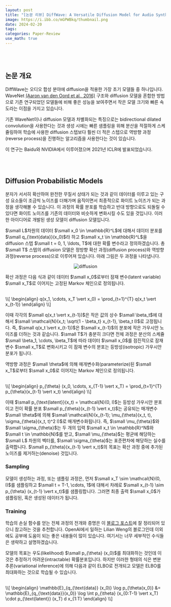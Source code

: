 ```yaml
---
layout: post
title: "[논문 리뷰] DiffWave: A Versatile Diffusion Model for Audio Synthesis"
image: https://i.ibb.co/mGPWBkq/thumbnail.png
date: 2024-02-20
tags: 
categories: Paper-Review
use_math: true
---
```


<br><br>

## 논문 개요

DiffWave는 오디오 합성 분야에 diffusion을 적용한 가장 초기 모델들 중 하나입니다. WaveNet [(Aaron van den Oord et al., 2016)](http://arxiv.org/abs/1609.03499) 구조와 diffusion 모델을 혼합한 방법으로 기존 연구되었던 모델들에 비해 좋은 성능을 보여주면서 작은 모델 크기와 빠른 속도라는 이점을 가지고 있습니다.

기존 WaveNet이나 diffusion 모델과 차별화되는 특징으로는 bidirectional dilated convolution을 사용한다는 것과 생성 시에는 빠른 샘플링을 위해 분산을 적절하게 스케쥴링하여 학습에 사용한 diffusion 스텝보다 훨씬 더 적은 스텝으로 역방향 과정(reverse process)을 진행하는 알고리즘을 사용한다는 것이 있습니다.

이 연구는 Baidu와 NVIDIA에서 이루어졌으며 2021년 ICLR에 발표되었습니다.

<br><br>

## Diffusion Probabilistic Models

분자가 서서히 확산하여 완전한 무질서 상태가 되는 것과 같이 데이터를 이루고 있는 구성 요소들이 조금씩 노이즈를 더해가며 움직이면서 최종적으로 화이트 노이즈가 되는 과정을 생각해볼 수 있습니다. 이 과정의 확률 분포를 학습하고 반대 방향으로도 되돌릴 수 있다면 화이트 노이즈를 기존의 데이터와 비슷하게 변화시킬 수도 있을 것입니다. 이러한 아이디어로 개발된 생성 모델이 diffusion 모델입니다.

$\small L$차원의 데이터 $\small x_0 \in \mathbb{R}^L$에 대해서 데이터 분포를 $\small q_{\text{data}}(x_0)$라 하고 $\small x_t \in \mathbb{R}^L$을 diffusion 스텝 $\small t = 0, 1, \ldots, T$에 대한 확률 변수라고 정의하겠습니다. 총 $\small T$ 스텝의 diffusion 모델은 정방향 확산 과정(diffusion process)와 역방향 과정(reverse process)으로 이루어져 있습니다. 아래 그림은 두 과정을 나타냅니다.

<p align="center">
    <img src="https://i.ibb.co/PrG18xd/diffusion.png" alt="diffusion" border="0">
</p>

확산 과정은 다음 식과 같이 데이터 $\small x_0$로부터 잠재 변수(latent variable) $\small x_T$로 이어지는 고정된 Markov 체인으로 정의됩니다.

<br>
\\[
\begin{align}
q(x_1, \cdots, x_T \vert x_0) = \prod_{t=1}^{T} q(x_t \vert x_{t-1})
\end{align}
\\]
<br>

이때 각각의 $\small q(x_t \vert x_{t-1})$은 작은 값의 상수 $\small \beta_t$에 대해서 $\small \mathcal{N}(x_t; \sqrt{1 - \beta_t} x_{t-1}, \beta_t I)$로 고정됩니다. 즉, $\small q(x_t \vert x_{t-1})$은 $\small x_{t-1}$의 분포에 작은 가우시안 노이즈를 더하는 것과 같습니다. $\small T$가 충분히 크다면 전체 과정은 분산의 스케쥴 $\small \beta_1, \cdots, \beta_T$에 따라 데이터 $\small x_0$를 점진적으로 잠재 변수 $\small x_T$로 변화시키고 이 잠재 변수의 분포는 등방성(isotropic) 가우시안 분포가 됩니다.

역방향 과정은 $\small \theta$에 의해 매개변수화(parameterize)된 $\small x_T$로부터 $\small x_0$로 이어지는 Markov 체인으로 정의됩니다.

<br>
\\[
\begin{align}
p_{\theta} (x_0, \cdots, x_{T-1} \vert x_T) = \prod_{t=1}^{T} p_{\theta}(x_{t-1} \vert x_t)
\end{align}
\\]
<br>

이때 $\small p_{\text{latent}}(x_t) = \mathcal{N}(0, I)$는 등방성 가우시안 분포이고 전이 확률 분포 $\small p_{\theta}(x_{t-1} \vert x_t)$는 공유되는 매개변수 $\small \theta$에 의해 $\small \mathcal{N}(x_{t-1}; \mu_{\theta}(x_t, t), \sigma_{\theta}(x_t, t)^2 I)$로 매개변수화됩니다. 즉, $\small \mu_{\theta}$와 $\small \sigma_{\theta}$는 두 개의 입력 $\small x_t \in \mathbb{R}^N$와 $\small t \in \mathbb{N}$를 받고, $\small \mu_{\theta}$는 평균에 해당하는 $\small L$ 차원의 벡터를, $\small \sigma_{\theta}$는 표준편차에 해당하는 실수를 출력합니다. $\small p_{\theta}(x_{t-1} \vert x_t)$의 목표는 확산 과정 중에 추가된 노이즈를 제거하는(denoise) 것입니다.

### Sampling

모델이 생성하는 과정, 또는 샘플링 과정은, 먼저 $\small x_T \sim \mathcal{N}(0, I)$를 샘플링하고 $\small t = T-1, \cdots, 1$에 대해서 차례로 $\small x_{t-1} \sim p_{\theta} (x_{t-1} \vert x_t)$를 샘플링합니다. 그러면 최종 출력 $\small x_0$가 샘플링된, 혹은 생성된 데이터가 됩니다.

### Training

학습의 손실 함수를 얻는 전체 과정의 전개와 증명은 이 [블로그 포스트](https://lilianweng.github.io/posts/2021-07-11-diffusion-models)에 잘 정리되어 있으니 참고하는 것을 추천합니다. OpenAI에서 일하는 Lilian Weng의 블로그인데 이외에도 공부에 도움이 되는 좋은 내용들이 많이 있습니다. 여기서는 너무 세부적인 수식들은 생략하고 설명하겠습니다. 

모델의 목표는 우도(likelihood) $\small p_{\theta} (x_0)$를 최대화하는 것인데 이것은 추정하기 어려운(intractable) 확률분포입니다. 하지만 이러한 형태의 식은 변분 추론(variational inference)에 의해 다음과 같이 ELBO로 전개되고 모델은 ELBO를 최대화하는 것으로 학습될 수 있습니다.

<br>
\\[
\begin{align}
    \mathbb{E}_{q_{\text{data}} (x_0)} \log p_{\theta(x_0)} &= \mathbb{E}_{q_{\text{data}}(x_0)} \log \int p_{\theta} (x_{0:T-1} \vert x_T) \cdot p_{\text{latent}} (x_T) d x_{1:T} 
\end{align}
\\]
<br>
